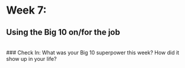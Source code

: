 # Week 7: 
## Using the Big 10 on/for the job
<br>
### Check In:
What was your Big 10 superpower this week? How did it show up in your life? 

